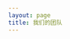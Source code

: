 ```yaml
---
layout: page
title: 我们的团队
---
```

<script setup>
import {
  VPTeamPage,
  VPTeamPageTitle,
  VPTeamMembers,
  VPTeamPageSection
} from 'vitepress/theme'
const Server = [
    {
    avatar: '/teammate/SuiFeng.jpg',
    name: '随风潜入夜',
    title: '技术支持',
    desc: '为MCJPG的官网编写，服务器插件维护做出了巨大贡献 | MC生电服腐竹',
    links: [
      { icon: 'github', link: 'https://github.com/ZhuYuxuan9302' },
      { icon: '/icons/bilibili.svg', link: 'https://space.bilibili.com/495322167' }
    ]
  },
  {
    avatar: '/teammate/Ленинград.jpg',
    name: 'Ленинград',
    title: '网站作者',
    desc: '为MCJPG网站提供了源码级的技术支持',
  },
{
    avatar: '/teammate/fireguo.png',
    name: 'FireGuo',
    title: '技术支持',
    desc: '基础的技术问题解决（雾），风梨团队创始人（），状态监测与机器人负责人',
  },
{
    avatar: '/teammate/WERTYUS11.jpg',
    name: 'WERTYUS11',
    title: '审核/宣传员',
    desc: 'HappyDog服务器腐竹，啥都会但啥都不精通（）（）会Replay和Bcut',
  },
  {
    avatar: '/teammate/北🐟.jpg',
    name: '北🐟',
    title: '论坛主',
    desc: '社区论坛负责人，TuTuPixel服务器腐竹',
},
]
</script>

<VPTeamPage>
  <VPTeamPageTitle>
    <template #title>组织架构</template>
  </VPTeamPageTitle>
  <VPTeamMembers size="medium" :members="Server" />

</VPTeamPage>
